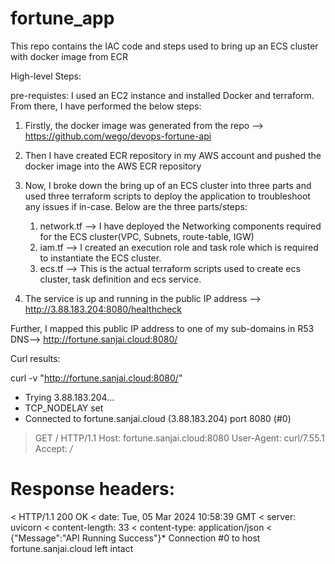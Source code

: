 # fortune_app

This repo contains the IAC code and steps used to bring up an ECS cluster with docker image from ECR

High-level Steps:

pre-requistes: I used an EC2 instance and installed Docker and terraform. From there, I have performed the below steps:


 1. Firstly, the docker image was generated from the repo --> https://github.com/wego/devops-fortune-api

 2. Then I have created ECR repository in my AWS account and pushed the docker image into the AWS ECR repository 

 3. Now, I broke down the bring up of an ECS cluster into three parts and used three terraform scripts to deploy the application to troubleshoot any issues if in-case.
    Below are the three parts/steps:
    1. network.tf --> I have deployed the Networking components required for the ECS cluster(VPC, Subnets, route-table, IGW)
    2. iam.tf --> I created an execution role and task role which is required to instantiate the ECS cluster.
    3. ecs.tf --> This is the actual terraform scripts used to create ecs cluster, task definition and ecs service.
   
  4. The service is up and running in the public IP address --> http://3.88.183.204:8080/healthcheck

Further, I mapped this public IP address to one of my sub-domains in R53 DNS--> http://fortune.sanjai.cloud:8080/


Curl results:

curl -v "http://fortune.sanjai.cloud:8080/"

*   Trying 3.88.183.204...
* TCP_NODELAY set
* Connected to fortune.sanjai.cloud (3.88.183.204) port 8080 (#0)
> GET / HTTP/1.1
> Host: fortune.sanjai.cloud:8080
> User-Agent: curl/7.55.1
> Accept: */*


Response headers:
================

< HTTP/1.1 200 OK
< date: Tue, 05 Mar 2024 10:58:39 GMT
< server: uvicorn
< content-length: 33
< content-type: application/json
<
{"Message":"API Running Success"}* Connection #0 to host fortune.sanjai.cloud left intact
